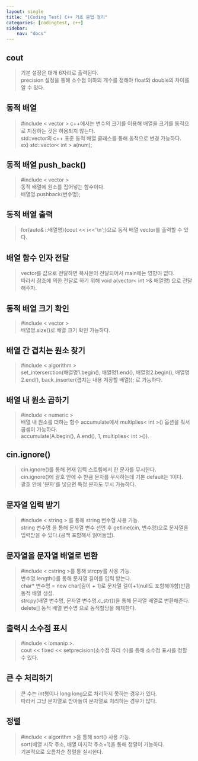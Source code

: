```yaml
---
layout: single
title: "[Coding Test] C++ 기초 문법 정리"
categories: [codingtest, c++]
sidebar:
    nav: "docs"
---
```


## cout
> 기본 설정은 대개 6자리로 출력된다. <br/>
> precision 설정을 통해 소수점 이하의 개수를 정해야 float와 double의 차이를 알 수 있다. <br/> 

## 동적 배열
> #include < vector >
> c++에서는 변수의 크기를 이용해 배열을 크기를 동적으로 지정하는 것은 허용되지 않는다. <br/> 
> std::vector의 c++ 표준 동적 배열 클래스를 통해 동적으로 변경 가능하다. <br/> 
> ex) std::vector< int > a(num); <br/> 

## 동적 배열 push_back()
> #include < vector > <br/> 
> 동적 배열에 원소를 집어넣는 함수이다. <br/> 
> 배열명.pushback(변수명); <br/> 

## 동적 배열 출력
> for(auto& i:배열명){cout << i<<'\n';}으로 동적 배열 vector를 출력할 수 있다. <br/>

## 배열 함수 인자 전달
> vector를 값으로 전달하면 복사본이 전달되어서 main에는 영향이 없다. <br/>
> 따라서 참조에 의한 전달로 하기 위해 void a(vector< int >& 배열명) 으로 전달해주자. <br/>

## 동적 배열 크기 확인
> #include < vector > <br/> 
> 배열명.size()로 배열 크기 확인 가능하다. <br/> 

## 배열 간 겹치는 원소 찾기
> #include < algorithm > <br/> 
> set_interserction(배열명1.begin(), 배열명1.end(), 배열명2.begin(), 배열명2.end(), back_inserter(겹치는 내용 저장할 배열)); 로 가능하다. <br/> 

## 배열 내 원소 곱하기
> #include < numeric > <br/> 
> 배열 내 원소를 더하는 함수 accumulate에서 multiplies< int >() 옵션을 줘서 곱셈이 가능하다. <br/> 
> accumulate(A.begin(), A.end(), 1, multiplies< int >()). <br/> 

## cin.ignore()
> cin.ignore()를 통해 현재 입력 스트림에서 한 문자를 무시한다. <br/> 
> cin.ignore()에 괄호 안에 수 만큼 문자를 무시하는데 기본 default는 1이다. <br/> 
> 괄호 안에 '문자'를 넣으면 특정 문자도 무시 가능하다. <br/> 

## 문자열 입력 받기
> #include < string > 를 통해 string 변수형 사용 가능. <br/> 
> string 변수명 을 통해 문자열 변수 선언 후 getline(cin, 변수명)으로 문자열을 입력받을 수 있다.(공백 포함해서 읽어들임). <br/> 

## 문자열을 문자열 배열로 변환
> #include < cstring >를 통해 strcpy를 사용 가능. <br/> 
> 변수명.length()를 통해 문자열 길이를 입력 받는다. <br/> 
> char* 변수명 = new char[길이 + 1]로 문자열 길이+1(null도 포함해야함)만큼 동적 배열 생성. <br/> 
> strcpy(배열 변수명, 문자열 변수명.c_str())을 통해 문자열 배열로 변환해준다. <br/> 
> delete[] 동적 배열 변수명 으로 동적할당을 해제한다. <br/> 

## 출력시 소수점 표시
> #include < iomanip >.  <br/> 
> cout << fixed << setprecision(소수점 자리 수)를 통해 소수점 표시를 정할 수 있다.  <br/> 

## 큰 수 처리하기
> 큰 수는 int형이나 long long으로 처리하지 못하는 경우가 있다.  <br/> 
> 따라서 그냥 문자열로 받아들여 문자열로 처리하는 경우가 많다.  <br/> 

## 정렬
> #include < algorithm >을 통해 sort() 사용 가능.  <br/> 
> sort(배열 시작 주소, 배열 마지막 주소+1)을 통해 정렬이 가능하다.  <br/> 
> 기본적으로 오름차순 정렬을 실시한다.  <br/> 